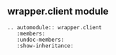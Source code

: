 ## wrapper.client module

```{eval-rst}
.. automodule:: wrapper.client
   :members:
   :undoc-members:
   :show-inheritance:
```

